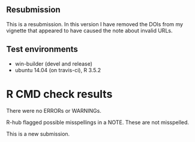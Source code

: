## Resubmission
This is a resubmission. In this version I have removed the DOIs from my vignette that appeared to have caused the note about invalid URLs.

## Test environments
* win-builder (devel and release)
* ubuntu 14.04 (on travis-ci), R 3.5.2

# R CMD check results
There were no ERRORs or WARNINGs.

R-hub flagged possible misspellings in a NOTE. These are not misspelled.

This is a new submission.

